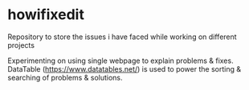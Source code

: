 # howifixedit
Repository to store the issues i have faced while working on different projects

Experimenting on using single webpage to explain problems & fixes. DataTable (https://www.datatables.net/) is used to power the sorting & searching of problems & solutions.